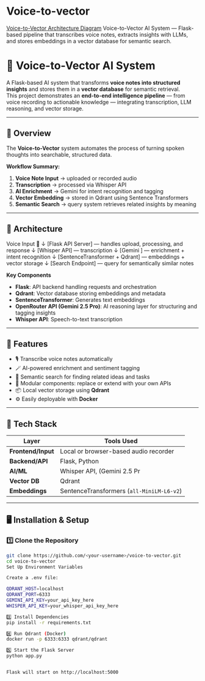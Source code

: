 # Voice-to-vector
[Voice-to-Vector Architecture Diagram](./assets/architecture-diagram.png)
Voice-to-Vector AI System — Flask-based pipeline that transcribes voice notes, extracts insights with LLMs, and stores embeddings in a vector database for semantic search.
# 🧠 Voice-to-Vector AI System

A Flask-based AI system that transforms **voice notes into structured insights** and stores them in a **vector database** for semantic retrieval.  
This project demonstrates an **end-to-end intelligence pipeline** — from voice recording to actionable knowledge — integrating transcription, LLM reasoning, and vector storage.

---

## 🚀 Overview

The **Voice-to-Vector** system automates the process of turning spoken thoughts into searchable, structured data.

**Workflow Summary:**
1. **Voice Note Input** → uploaded or recorded audio
2. **Transcription** → processed via Whisper API
3. **AI Enrichment** → Gemini for intent recognition and tagging
4. **Vector Embedding** → stored in Qdrant using Sentence Transformers
5. **Semantic Search** → query system retrieves related insights by meaning

---

## 🧩 Architecture

Voice Input 🎤
↓
[Flask API Server] — handles upload, processing, and response
↓
[Whisper API] — transcription
↓
[Gemini ] — enrichment + intent recognition
↓
[SentenceTransformer + Qdrant] — embeddings + vector storage
↓
[Search Endpoint] — query for semantically similar notes


**Key Components**
- **Flask**: API backend handling requests and orchestration  
- **Qdrant**: Vector database storing embeddings and metadata  
- **SentenceTransformer**: Generates text embeddings  
- **OpenRouter API (Gemini 2.5 Pro)**: AI reasoning layer for structuring and tagging insights  
- **Whisper API**: Speech-to-text transcription  


---

## 🧠 Features

- 🎙️ Transcribe voice notes automatically  
- 🪄 AI-powered enrichment and sentiment tagging  
- 🔎 Semantic search for finding related ideas and tasks  
- 🧱 Modular components: replace or extend with your own APIs  
- 📦 Local vector storage using **Qdrant**  
- ⚙️ Easily deployable with **Docker**  

---

## 🧰 Tech Stack

| Layer | Tools Used |
|-------|-------------|
| **Frontend/Input** | Local or browser-based audio recorder |
| **Backend/API** | Flask, Python |
| **AI/ML** | Whisper API, (Gemini 2.5 Pr |
| **Vector DB** | Qdrant |
| **Embeddings** | SentenceTransformers (`all-MiniLM-L6-v2`) |

---

## 🖥️ Installation & Setup

### 1️⃣ Clone the Repository
```bash
git clone https://github.com/<your-username>/voice-to-vector.git
cd voice-to-vector
Set Up Environment Variables

Create a .env file:

QDRANT_HOST=localhost
QDRANT_PORT=6333
GEMINI_API_KEY=your_api_key_here
WHISPER_API_KEY=your_whisper_api_key_here

3️⃣ Install Dependencies
pip install -r requirements.txt

4️⃣ Run Qdrant (Docker)
docker run -p 6333:6333 qdrant/qdrant

5️⃣ Start the Flask Server
python app.py


Flask will start on http://localhost:5000

